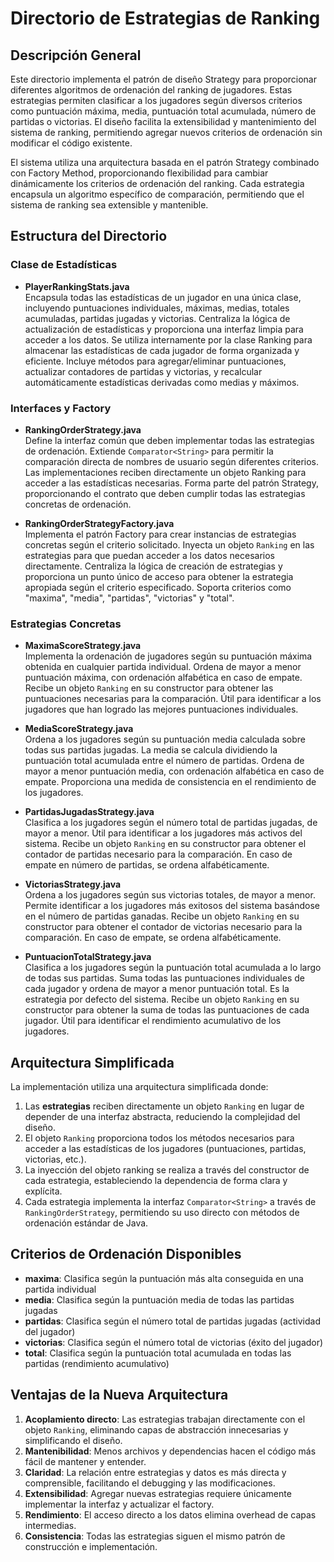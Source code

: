 # Directorio de Estrategias de Ranking

## Descripción General

Este directorio implementa el patrón de diseño Strategy para proporcionar diferentes algoritmos de ordenación del ranking de jugadores. Estas estrategias permiten clasificar a los jugadores según diversos criterios como puntuación máxima, media, puntuación total acumulada, número de partidas o victorias. El diseño facilita la extensibilidad y mantenimiento del sistema de ranking, permitiendo agregar nuevos criterios de ordenación sin modificar el código existente.

El sistema utiliza una arquitectura basada en el patrón Strategy combinado con Factory Method, proporcionando flexibilidad para cambiar dinámicamente los criterios de ordenación del ranking. Cada estrategia encapsula un algoritmo específico de comparación, permitiendo que el sistema de ranking sea extensible y mantenible.

## Estructura del Directorio

### Clase de Estadísticas

- **PlayerRankingStats.java**  
  Encapsula todas las estadísticas de un jugador en una única clase, incluyendo puntuaciones individuales, máximas, medias, totales acumuladas, partidas jugadas y victorias. Centraliza la lógica de actualización de estadísticas y proporciona una interfaz limpia para acceder a los datos. Se utiliza internamente por la clase Ranking para almacenar las estadísticas de cada jugador de forma organizada y eficiente. Incluye métodos para agregar/eliminar puntuaciones, actualizar contadores de partidas y victorias, y recalcular automáticamente estadísticas derivadas como medias y máximos.

### Interfaces y Factory

- **RankingOrderStrategy.java**  
  Define la interfaz común que deben implementar todas las estrategias de ordenación. Extiende `Comparator<String>` para permitir la comparación directa de nombres de usuario según diferentes criterios. Las implementaciones reciben directamente un objeto Ranking para acceder a las estadísticas necesarias. Forma parte del patrón Strategy, proporcionando el contrato que deben cumplir todas las estrategias concretas de ordenación.

- **RankingOrderStrategyFactory.java**  
  Implementa el patrón Factory para crear instancias de estrategias concretas según el criterio solicitado. Inyecta un objeto `Ranking` en las estrategias para que puedan acceder a los datos necesarios directamente. Centraliza la lógica de creación de estrategias y proporciona un punto único de acceso para obtener la estrategia apropiada según el criterio especificado. Soporta criterios como "maxima", "media", "partidas", "victorias" y "total".

### Estrategias Concretas

- **MaximaScoreStrategy.java**  
  Implementa la ordenación de jugadores según su puntuación máxima obtenida en cualquier partida individual. Ordena de mayor a menor puntuación máxima, con ordenación alfabética en caso de empate. Recibe un objeto `Ranking` en su constructor para obtener las puntuaciones necesarias para la comparación. Útil para identificar a los jugadores que han logrado las mejores puntuaciones individuales.

- **MediaScoreStrategy.java**  
  Ordena a los jugadores según su puntuación media calculada sobre todas sus partidas jugadas. La media se calcula dividiendo la puntuación total acumulada entre el número de partidas. Ordena de mayor a menor puntuación media, con ordenación alfabética en caso de empate. Proporciona una medida de consistencia en el rendimiento de los jugadores.

- **PartidasJugadasStrategy.java**  
  Clasifica a los jugadores según el número total de partidas jugadas, de mayor a menor. Útil para identificar a los jugadores más activos del sistema. Recibe un objeto `Ranking` en su constructor para obtener el contador de partidas necesario para la comparación. En caso de empate en número de partidas, se ordena alfabéticamente.

- **VictoriasStrategy.java**  
  Ordena a los jugadores según sus victorias totales, de mayor a menor. Permite identificar a los jugadores más exitosos del sistema basándose en el número de partidas ganadas. Recibe un objeto `Ranking` en su constructor para obtener el contador de victorias necesario para la comparación. En caso de empate, se ordena alfabéticamente.

- **PuntuacionTotalStrategy.java**  
  Clasifica a los jugadores según la puntuación total acumulada a lo largo de todas sus partidas. Suma todas las puntuaciones individuales de cada jugador y ordena de mayor a menor puntuación total. Es la estrategia por defecto del sistema. Recibe un objeto `Ranking` en su constructor para obtener la suma de todas las puntuaciones de cada jugador. Útil para identificar el rendimiento acumulativo de los jugadores.

## Arquitectura Simplificada

La implementación utiliza una arquitectura simplificada donde:

1. Las **estrategias** reciben directamente un objeto `Ranking` en lugar de depender de una interfaz abstracta, reduciendo la complejidad del diseño.
2. El objeto `Ranking` proporciona todos los métodos necesarios para acceder a las estadísticas de los jugadores (puntuaciones, partidas, victorias, etc.).
3. La inyección del objeto ranking se realiza a través del constructor de cada estrategia, estableciendo la dependencia de forma clara y explícita.
4. Cada estrategia implementa la interfaz `Comparator<String>` a través de `RankingOrderStrategy`, permitiendo su uso directo con métodos de ordenación estándar de Java.

## Criterios de Ordenación Disponibles

- **maxima**: Clasifica según la puntuación más alta conseguida en una partida individual
- **media**: Clasifica según la puntuación media de todas las partidas jugadas
- **partidas**: Clasifica según el número total de partidas jugadas (actividad del jugador)
- **victorias**: Clasifica según el número total de victorias (éxito del jugador)
- **total**: Clasifica según la puntuación total acumulada en todas las partidas (rendimiento acumulativo)

## Ventajas de la Nueva Arquitectura

1. **Acoplamiento directo**: Las estrategias trabajan directamente con el objeto `Ranking`, eliminando capas de abstracción innecesarias y simplificando el diseño.
2. **Mantenibilidad**: Menos archivos y dependencias hacen el código más fácil de mantener y entender.
3. **Claridad**: La relación entre estrategias y datos es más directa y comprensible, facilitando el debugging y las modificaciones.
4. **Extensibilidad**: Agregar nuevas estrategias requiere únicamente implementar la interfaz y actualizar el factory.
5. **Rendimiento**: El acceso directo a los datos elimina overhead de capas intermedias.
6. **Consistencia**: Todas las estrategias siguen el mismo patrón de construcción e implementación.
